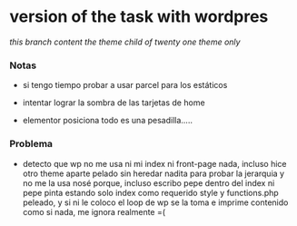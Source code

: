 # version of the task with wordpres
_this branch content the theme child of twenty one theme only_

### Notas
* si tengo tiempo probar a usar parcel para los estáticos
* intentar lograr la sombra de las tarjetas de home

* elementor posiciona todo es una pesadilla.....

### Problema
* detecto que wp no me usa ni mi index ni front-page nada, incluso hice otro theme aparte pelado sin heredar nadita para probar la jerarquia y no me la usa nosé porque, incluso escribo pepe dentro del index ni pepe pinta estando solo index como requerido style y functions.php peleado, y si ni le coloco el loop de wp se la toma e imprime contenido como si nada, me ignora realmente =(

